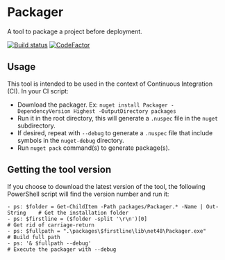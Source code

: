 # Packager

A tool to package a project before deployment.

[![Build status](https://ci.appveyor.com/api/projects/status/bo5s4x480tu8dr5x?svg=true)](https://ci.appveyor.com/project/dlebansais/packager) [![CodeFactor](https://www.codefactor.io/repository/github/dlebansais/packager/badge)](https://www.codefactor.io/repository/github/dlebansais/packager)

## Usage

This tool is intended to be used in the context of Continuous Integration (CI). In your CI script:

+ Download the packager. Ex: `nuget install Packager -DependencyVersion Highest -OutputDirectory packages`
+ Run it in the root directory, this will generate a `.nuspec` file in the `nuget` subdirectory.
+ If desired, repeat with `--debug` to generate a `.nuspec` file that include symbols in the `nuget-debug` directory.
+ Run `nuget pack` command(s) to generate package(s).

## Getting the tool version

If you choose to download the latest version of the tool, the following PowerShell script will find the version number and run it:

````
- ps: $folder = Get-ChildItem -Path packages/Packager.* -Name | Out-String    # Get the installation folder
- ps: $firstline = ($folder -split '\r\n')[0]                                 # Get rid of carriage-return
- ps: $fullpath = ".\packages\$firstline\lib\net48\Packager.exe"              # Build full path
- ps: '& $fullpath --debug'                                                   # Execute the packager with --debug
````

